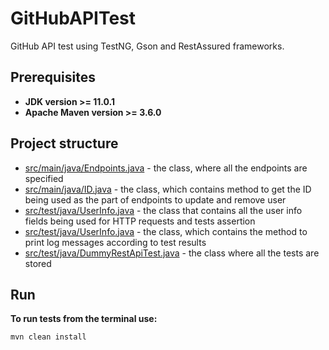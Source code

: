 # GitHubAPITest
GitHub API test using TestNG, Gson and RestAssured frameworks.
## Prerequisites
* **JDK version >= 11.0.1**
* **Apache Maven version >= 3.6.0**
## Project structure
* [src/main/java/Endpoints.java](https://github.com/y-nochnyk/DummyRestApiTest/blob/master/src/main/java/Endpoints.java) - the class, where all the endpoints are specified
* [src/main/java/ID.java](https://github.com/y-nochnyk/DummyRestApiTest/blob/master/src/main/java/ID.java) - the class, which contains method to get the ID being used as the part of endpoints to update and remove user
* [src/test/java/UserInfo.java](https://github.com/y-nochnyk/DummyRestApiTest/blob/master/src/main/java/UserInfo.java) - the class that contains all the user info fields being used for HTTP requests and tests assertion
* [src/test/java/UserInfo.java](https://github.com/y-nochnyk/DummyRestApiTest/blob/master/src/main/java/Log.java) - the class, which contains the method to print log messages according to test results
* [src/test/java/DummyRestApiTest.java](https://github.com/y-nochnyk/DummyRestApiTest/blob/master/src/test/java/DummyRestApiTest.java) - the class where all the tests are stored
## Run 
**To run tests from the terminal use:** 
```
mvn clean install
```
